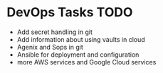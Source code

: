 # DevOps Tasks TODO

- Add secret handling in git
- Add information about using vaults in cloud
- Agenix and Sops in  git
- Ansible for deployment  and configuration
- more AWS services and Google Cloud services
